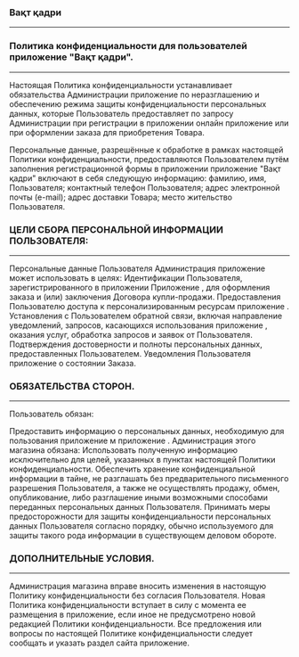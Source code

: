 <h3>Вақт қадри</h3><hr/>

<h3>Политика конфиденциальности для пользователей приложение "Вақт қадри".</h3><hr/>

Настоящая Политика конфиденциальности устанавливает обязательства Администрации приложение по неразглашению и обеспечению
режима защиты конфиденциальности персональных данных, 
которые Пользователь предоставляет по запросу Администрации при регистрации в приложении онлайн приложение или при оформлении заказа для приобретения Товара.

Персональные данные, разрешённые к обработке в рамках настоящей Политики конфиденциальности, предоставляются Пользователем путём заполнения регистрационной формы в приложении приложение "Вақт қадри" включают в себя следующую информацию:
фамилию, имя, Пользователя; контактный телефон Пользователя; адрес электронной почты (e-mail); адрес доставки Товара; место жительство Пользователя.

<h3>ЦЕЛИ СБОРА ПЕРСОНАЛЬНОЙ ИНФОРМАЦИИ ПОЛЬЗОВАТЕЛЯ:</h3><hr/>
Персональные данные Пользователя Администрация приложение может использовать в целях: Идентификации Пользователя, зарегистрированного в приложении Приложение , для оформления заказа и (или) заключения Договора купли-продажи. Предоставления Пользователю доступа к персонализированным ресурсам приложение . Установления с Пользователем обратной связи, включая направление уведомлений, запросов, касающихся использования приложение , оказания услуг, обработка запросов и заявок от Пользователя. Подтверждения достоверности и полноты персональных данных, предоставленных Пользователем. Уведомления Пользователя приложение о состоянии Заказа.

<h3>ОБЯЗАТЕЛЬСТВА СТОРОН.</h3><hr/>
Пользователь обязан:

Предоставить информацию о персональных данных, необходимую для пользования приложение м приложение . Администрация этого магазина обязана: Использовать полученную информацию исключительно для целей, указанных в пунктах настоящей Политики конфиденциальности. Обеспечить хранение конфиденциальной информации в тайне, не разглашать без предварительного письменного разрешения Пользователя, а также не осуществлять продажу, обмен, опубликование, либо разглашение иными возможными способами переданных персональных данных Пользователя. Принимать меры предосторожности для защиты конфиденциальности персональных данных Пользователя согласно порядку, обычно используемого для защиты такого рода информации в существующем деловом обороте.

<h3>ДОПОЛНИТЕЛЬНЫЕ УСЛОВИЯ.</h3><hr/>
Администрация магазина вправе вносить изменения в настоящую Политику конфиденциальности без согласия Пользователя. Новая Политика конфиденциальности вступает в силу с момента ее размещения в приложение, если иное не предусмотрено новой редакцией Политики конфиденциальности. 
Все предложения или вопросы по настоящей Политике конфиденциальности следует сообщать и указать раздел сайта приложение.
